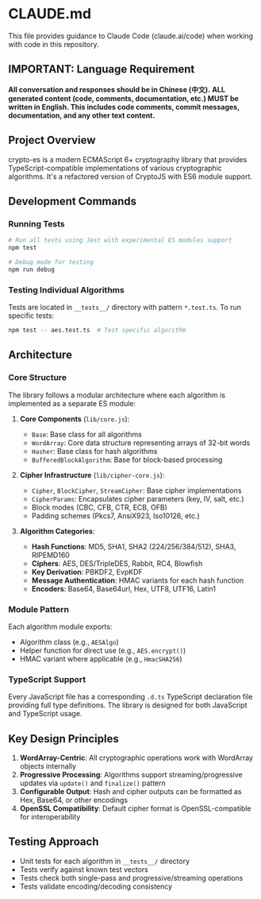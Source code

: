 # CLAUDE.md

This file provides guidance to Claude Code (claude.ai/code) when working with code in this repository.

## IMPORTANT: Language Requirement
**All conversation and responses should be in Chinese (中文).**
**ALL generated content (code, comments, documentation, etc.) MUST be written in English. This includes code comments, commit messages, documentation, and any other text content.**

## Project Overview
crypto-es is a modern ECMAScript 6+ cryptography library that provides TypeScript-compatible implementations of various cryptographic algorithms. It's a refactored version of CryptoJS with ES6 module support.

## Development Commands

### Running Tests
```bash
# Run all tests using Jest with experimental ES modules support
npm test

# Debug mode for testing
npm run debug
```

### Testing Individual Algorithms
Tests are located in `__tests__/` directory with pattern `*.test.ts`. To run specific tests:
```bash
npm test -- aes.test.ts  # Test specific algorithm
```

## Architecture

### Core Structure
The library follows a modular architecture where each algorithm is implemented as a separate ES module:

1. **Core Components** (`lib/core.js`):
   - `Base`: Base class for all algorithms
   - `WordArray`: Core data structure representing arrays of 32-bit words
   - `Hasher`: Base class for hash algorithms
   - `BufferedBlockAlgorithm`: Base for block-based processing

2. **Cipher Infrastructure** (`lib/cipher-core.js`):
   - `Cipher`, `BlockCipher`, `StreamCipher`: Base cipher implementations
   - `CipherParams`: Encapsulates cipher parameters (key, IV, salt, etc.)
   - Block modes (CBC, CFB, CTR, ECB, OFB)
   - Padding schemes (Pkcs7, AnsiX923, Iso10126, etc.)

3. **Algorithm Categories**:
   - **Hash Functions**: MD5, SHA1, SHA2 (224/256/384/512), SHA3, RIPEMD160
   - **Ciphers**: AES, DES/TripleDES, Rabbit, RC4, Blowfish
   - **Key Derivation**: PBKDF2, EvpKDF
   - **Message Authentication**: HMAC variants for each hash function
   - **Encoders**: Base64, Base64url, Hex, UTF8, UTF16, Latin1

### Module Pattern
Each algorithm module exports:
- Algorithm class (e.g., `AESAlgo`)
- Helper function for direct use (e.g., `AES.encrypt()`)
- HMAC variant where applicable (e.g., `HmacSHA256`)

### TypeScript Support
Every JavaScript file has a corresponding `.d.ts` TypeScript declaration file providing full type definitions. The library is designed for both JavaScript and TypeScript usage.

## Key Design Principles

1. **WordArray-Centric**: All cryptographic operations work with WordArray objects internally
2. **Progressive Processing**: Algorithms support streaming/progressive updates via `update()` and `finalize()` pattern
3. **Configurable Output**: Hash and cipher outputs can be formatted as Hex, Base64, or other encodings
4. **OpenSSL Compatibility**: Default cipher format is OpenSSL-compatible for interoperability

## Testing Approach
- Unit tests for each algorithm in `__tests__/` directory
- Tests verify against known test vectors
- Tests check both single-pass and progressive/streaming operations
- Tests validate encoding/decoding consistency